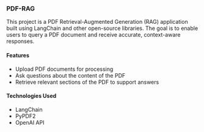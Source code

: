 ### PDF-RAG
This project is a PDF Retrieval-Augmented Generation (RAG) application built using LangChain and other open-source libraries. The goal is to enable users to query a PDF document and receive accurate, context-aware responses.

#### Features
- Upload PDF documents for processing
- Ask questions about the content of the PDF
- Retrieve relevant sections of the PDF to support answers

#### Technologies Used
- LangChain
- PyPDF2
- OpenAI API
